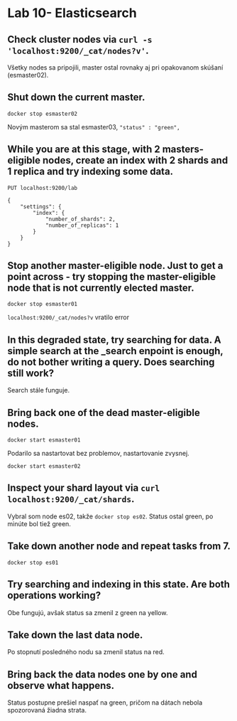 # Lab 10- Elasticsearch

## Check cluster nodes via `curl -s 'localhost:9200/_cat/nodes?v'`.

Všetky nodes sa pripojili, master ostal rovnaky aj pri opakovanom skúšaní (esmaster02).

## Shut down the current master.

```
docker stop esmaster02
```

Novým masterom sa stal esmaster03, `"status" : "green",`


## While you are at this stage, with 2 masters-eligible nodes, create an index with 2 shards and 1 replica and try indexing some data. 


```
PUT localhost:9200/lab

{
    "settings": {
        "index": {
            "number_of_shards": 2,
            "number_of_replicas": 1
        }
    }
}
```

## Stop another master-eligible node. Just to get a point across - try stopping the master-eligible node that is not currently elected master.

```
docker stop esmaster01
```
`localhost:9200/_cat/nodes?v` vratilo error


## In this degraded state, try searching for data. A simple search at the _search enpoint is enough, do not bother writing a query. Does searching still work?

Search stále funguje.

## Bring back one of the dead master-eligible nodes.
`docker start esmaster01`

Podarilo sa nastartovat bez problemov, nastartovanie zvysnej.

`docker start esmaster02`

## Inspect your shard layout via `curl localhost:9200/_cat/shards`.

Vybral som node es02, takže `docker stop es02`. Status ostal green, po minúte bol tiež green. 

## Take down another node and repeat tasks from 7.
`docker stop es01`

## Try searching and indexing in this state. Are both operations working?
Obe fungujú, avšak status sa zmenil z green na yellow.

## Take down the last data node. 
Po stopnutí posledného nodu sa zmenil status na red.

## Bring back the data nodes one by one and observe what happens.
Status postupne prešiel naspať na green, pričom na dátach nebola spozorovaná žiadna strata.


 

